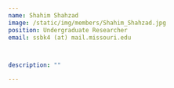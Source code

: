 ```yaml
---
name: Shahim Shahzad
image: /static/img/members/Shahim_Shahzad.jpg
position: Undergraduate Researcher
email: ssbk4 (at) mail.missouri.edu



description: ""

---
```


